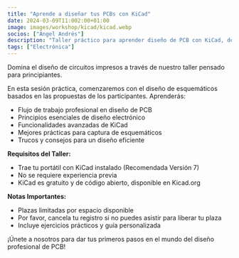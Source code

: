 ```yaml
---
title: "Aprende a diseñar tus PCBs con KiCad"
date: 2024-03-09T11:002:00+01:00
image: images/workshop/kicad/kicad.webp
socios: ["Ángel Andrés"]
description: "Taller práctico para aprender diseño de PCB con KiCad, desde captura de esquemáticos hasta diseño de placas. Perfecto para principiantes interesados en electrónica y fabricación digital."
tags: ["Electrónica"]
---
```


Domina el diseño de circuitos impresos a través de nuestro taller pensado para principiantes.

En esta sesión práctica, comenzaremos con el diseño de esquemáticos basados en las propuestas de los participantes. Aprenderás:
- Flujo de trabajo profesional en diseño de PCB
- Principios esenciales de diseño electrónico
- Funcionalidades avanzadas de KiCad
- Mejores prácticas para captura de esquemáticos
- Trucos y consejos para un diseño eficiente

**Requisitos del Taller:**
- Trae tu portátil con KiCad instalado (Recomendada Versión 7)
- No se requiere experiencia previa
- KiCad es gratuito y de código abierto, disponible en Kicad.org

**Notas Importantes:**
- Plazas limitadas por espacio disponible
- Por favor, cancela tu registro si no puedes asistir para liberar tu plaza
- Incluye ejercicios prácticos y guía personalizada

¡Únete a nosotros para dar tus primeros pasos en el mundo del diseño profesional de PCB!
